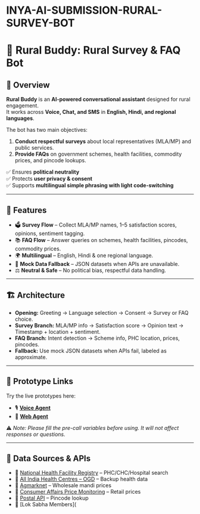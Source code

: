 # INYA-AI-SUBMISSION-RURAL-SURVEY-BOT

# 🌾 Rural Buddy: Rural Survey & FAQ Bot  

## 📌 Overview  
**Rural Buddy** is an **AI-powered conversational assistant** designed for rural engagement.  
It works across **Voice, Chat, and SMS** in **English, Hindi, and regional languages**.  

The bot has two main objectives:  
1. **Conduct respectful surveys** about local representatives (MLA/MP) and public services.  
2. **Provide FAQs** on government schemes, health facilities, commodity prices, and pincode lookups.  

✅ Ensures **political neutrality**  
✅ Protects **user privacy & consent**  
✅ Supports **multilingual simple phrasing with light code-switching**  

---

## 🎯 Features  
- 🗳️ **Survey Flow** – Collect MLA/MP names, 1–5 satisfaction scores, opinions, sentiment tagging.  
- 📚 **FAQ Flow** – Answer queries on schemes, health facilities, pincodes, commodity prices.  
- 🌍 **Multilingual** – English, Hindi & one regional language.  
- 🔄 **Mock Data Fallback** – JSON datasets when APIs are unavailable.  
- ⚖️ **Neutral & Safe** – No political bias, respectful data handling.  

---

## 🏗️ Architecture  
- **Opening:** Greeting → Language selection → Consent → Survey or FAQ choice.  
- **Survey Branch:** MLA/MP info → Satisfaction score → Opinion text → Timestamp + location + sentiment.  
- **FAQ Branch:** Intent detection → Scheme info, PHC location, prices, pincodes.  
- **Fallback:** Use mock JSON datasets when APIs fail, labeled as approximate.  

---

## 🔗 Prototype Links  
Try the live prototypes here:  

- 🎙️ **[Voice Agent](https://app.inya.ai/demo/6618c30c-9ada-4644-923d-af7882edcf5d)**  
- 💬 **[Web Agent](https://app.inya.ai/chat-demo/a132a240-b25e-4c45-8b3e-b82bf201ca79)**  

⚠️ *Note: Please fill the pre-call variables before using. It will not affect responses or questions.*  

---

## 📂 Data Sources & APIs  
- 🏥 [National Health Facility Registry](https://facility.abdm.gov.in) – PHC/CHC/Hospital search  
- 🏥 [All India Health Centres – OGD](https://data.gov.in/catalog/all-india-health-centres-directory) – Backup health data  
- 🌾 [Agmarknet](https://agmarknet.gov.in) – Wholesale mandi prices  
- 🛒 [Consumer Affairs Price Monitoring](https://fcainfoweb.nic.in) – Retail prices  
- 📮 [Postal API](https://api.postalpincode.in) – Pincode lookup  
- 👥 [Lok Sabha Members](
